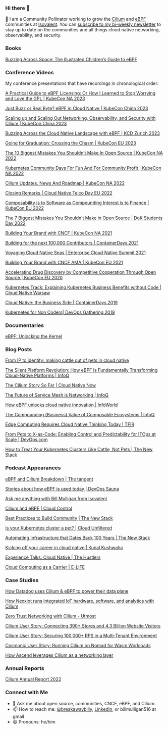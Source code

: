 ### Hi there 👋
🐝 I am a Community Pollinator working to grow the [Cilium](https://github.com/cilium/cilium) and [eBPF](https://www.ebpf.io/) communities at [Isovalent](https://isovalent.com/). You can [subscribe to my bi-weekly newsletter](https://cilium.io/newsletter/) to stay up to date on the communities and all things cloud native networking, observability, and security.

### Books

[Buzzing Across Space: The Illustrated Children’s Guide to eBPF](https://ebpf.io/books/buzzing-across-space-illustrated-childrens-guide-to-ebpf.pdf)

### Conference Videos

My conference presentations that have recordings in chronological order:

[A Practical Guide to eBPF Licensing: Or How I Learned to Stop Worrying and Love the GPL | KubeCon NA 2023](https://www.youtube.com/watch?v=cxyDEdzNdH8)

[Just Buzz or Real Byte? eBPF in Cloud Native | KubeCon China 2023](https://www.youtube.com/watch?v=UnERQrBXg1s&list=PLj6h78yzYM2OJcjIuAsbbhXAaDrAnuKRB&index=128)

[Scaling up and Scaling Out Networking, Observability, and Security with Cilium | KubeCon China 2023](https://www.youtube.com/watch?v=l4Fe2YdtfvU&list=PLj6h78yzYM2OJcjIuAsbbhXAaDrAnuKRB&index=70)

[Buzzing Across the Cloud Native Landscape with eBPF | KCD Zurich 2023](https://www.youtube.com/watch?v=2KzyYwn68Ew&list=PLj6h78yzYM2M4oTo8BEsrRSutWO8xomiV&index=2)

[Going for Graduation: Crossing the Chasm | KubeCon EU 2023](https://www.youtube.com/watch?v=fC8MVS7vuPs&list=PLj6h78yzYM2PyrvCoOii4rAopBswfz1p7&index=51)

[The 10 Biggest Mistakes You Shouldn’t Make In Open Source | KubeCon NA 2022](https://www.youtube.com/watch?v=InZvbdYmRrE)

[Kubernetes Community Days For Fun And For Community Profit | KubeCon NA 2022](https://www.youtube.com/watch?v=O1QSzvv2TfM)

[Cilium Updates, News And Roadmap | KubeCon NA 2022](https://www.youtube.com/watch?v=WxZr35Eyqxk)

[Closing Remarks | Cloud Native Telco Day EU 2022](https://www.youtube.com/watch?v=1mhXXHvO0A0)

[Composability is to Software as Compounding Interest is to Finance | KubeCon EU 2022](https://www.youtube.com/watch?v=25aVkm89ZT8)

[The 7 Biggest Mistakes You Shouldn’t Make in Open Source | DoK Students Day 2022](https://www.youtube.com/watch?v=D6xZ0Erw71U)

[Building Your Brand with CNCF | KubeCon NA 2021](https://www.youtube.com/watch?v=Sq0ef-VK9p4)

[Building for the next 100,000 Contributors | ContainerDays 2021](https://www.youtube.com/watch?v=O7Nw8aBUoQg)

[Voyaging Cloud Native Seas | Enterprise Cloud Native Summit 2021](https://www.youtube.com/watch?v=Hcg8uJUzc-Q)

[Building Your Brand with CNCF AMA | KubeCon EU 2021](https://www.youtube.com/watch?v=LSz255aTihY)

[Accelerating Drug Discovery by Competitive Cooperation Through Open Source | KubeCon EU 2020](https://www.youtube.com/watch?v=k5J-9d1gUd4)

[Kubernetes Track: Explaining Kubernetes Business Benefits without Code | Cloud Native Warsaw](https://www.youtube.com/watch?v=9z4uaUsnLr4)

[Cloud Native: the Business Side | ContainerDays 2019](https://www.youtube.com/watch?v=WukXwY6e8No&t=19s)

[Kubernetes for Non Coders| DevOps Gathering 2019](https://www.youtube.com/watch?v=krgzpyAe27o)

### Documentaries

[eBPF: Unlocking the Kernel](https://www.youtube.com/watch?v=Wb_vD3XZYOA)

### Blog Posts

[From IP to identity: making cattle out of pets in cloud native](https://www.cncf.io/blog/2023/07/24/from-ip-to-identity-making-cattle-out-of-pets-in-cloud-native/)

[The Silent Platform Revolution: How eBPF Is Fundamentally Transforming Cloud-Native Platforms | InfoQ](https://www.infoq.com/articles/ebpf-cloud-native-platforms/)

[The Cilium Story So Far | Cloud Native Now](https://cloudnativenow.com/features/the-cilium-story-so-far/)

[The Future of Service Mesh is Networking | InfoQ](https://www.infoq.com/articles/service-mesh-networking/)

[How eBPF unlocks cloud native innovation | InfoWorld](https://www.infoworld.com/article/3689690/how-ebpf-unlocks-cloud-native-innovation.html)

[The Compounding (Business) Value of Composable Ecosystems | InfoQ](https://www.infoq.com/articles/open-source-composable-ecosystems/)

[Edge Computing Requires Cloud Native Thinking Today | TFIR](https://www.tfir.io/edge-computing-requires-cloud-native-thinking-today/)

[From Pets to X-as-Code: Enabling Control and Predictability for ITOps at Scale | DevOps.com](https://devops.com/from-pets-to-x-as-code-enabling-control-and-predictability-for-itops-at-scale/)

[How to Treat Your Kubernetes Clusters Like Cattle, Not Pets | The New Stack](https://thenewstack.io/how-to-treat-your-kubernetes-clusters-like-cattle-not-pets/)

### Podcast Appearances

[eBPF and Cilium Breakdown | The tangent](https://podcasters.spotify.com/pod/show/0xbochi)

[Stories about how eBPF is used today | DevOps Sauna](https://www.eficode.com/devops-podcast/stories-about-how-ebpf-is-used-today)

[Ask me anything with Bill Mulligan from Isovalent](https://www.youtube.com/watch?v=T8vAyrnbqsQ)

[Cilium and eBPF | Cloud Control](https://open.spotify.com/episode/10VUICcFgHKkzesewjVmxZ)

[Best Practices to Build Community | The New Stack](https://www.youtube.com/watch?v=RXlmw19TPow)

[Is your Kubernetes cluster a pet? | Cloud Unfiltered](https://soundcloud.com/cloudunfiltered/ep91-is-your-kubernetes-cluster-a-pet-with-bill-mulligan)

[Automating Infrastructure that Dates Back 100 Years | The New Stack](https://thenewstack.io/automating-infrastructure-that-dates-back-100-years/)

[Kicking off your career in cloud native | Kunal Kushwaha](https://www.youtube.com/watch?v=F9GiJ10fnW4)

[Experience Talks: Cloud Native | The Hustlers](https://www.youtube.com/watch?v=CSrn2IBao-w)

[Cloud Computing as a Carrier | E-LIFE](https://www.youtube.com/watch?v=XwMpcZkqrck)

### Case Studies

[How Datadog uses Cilium & eBPF to power their data plane](https://www.cncf.io/case-studies/datadog/)

[How Nexxiot runs integrated IoT hardware, software, and analytics with Cilium](https://www.cncf.io/case-studies/nexxiot/)

[Zero Trust Networking with Cilium - Utmost](https://www.cncf.io/case-studies/utmost/)

[Cilium User Story: Connecting 390+ Stores and 4.3 Billion Website Visitors](https://cilium.io/blog/2023/01/05/retail-user-story/)

[Cilium User Story: Securing 100,000+ RPS in a Multi-Tenant Environment](https://cilium.io/blog/2022/10/13/publishing-user-story/)

[Cosmonic User Story: Running Cilium on Nomad for Wasm Workloads](https://cilium.io/blog/2023/01/18/cosmonic-user-story/)

[How Ascend leverages Cilium as a networking layer](https://www.cncf.io/case-studies/ascend/)

### Annual Reports

[Cilium Annual Report 2022](https://github.com/cilium/cilium.io/blob/main/Annual-Reports/Cilium%20Annual%20Report%202022.pdf)

### Connect with Me


- 💬 Ask me about open source, communities, CNCF, eBPF, and Cilium.
- 📫 How to reach me: [@breakawaybilly](https://twitter.com/breakawaybilly), [LinkedIn](https://www.linkedin.com/in/bamulligan/), or billmulligan516 at gmail
- 😄 Pronouns: he/him

